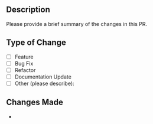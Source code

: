## Description
Please provide a brief summary of the changes in this PR.

## Type of Change
- [ ] Feature
- [ ] Bug Fix
- [ ] Refactor
- [ ] Documentation Update
- [ ] Other (please describe):

## Changes Made
- 



